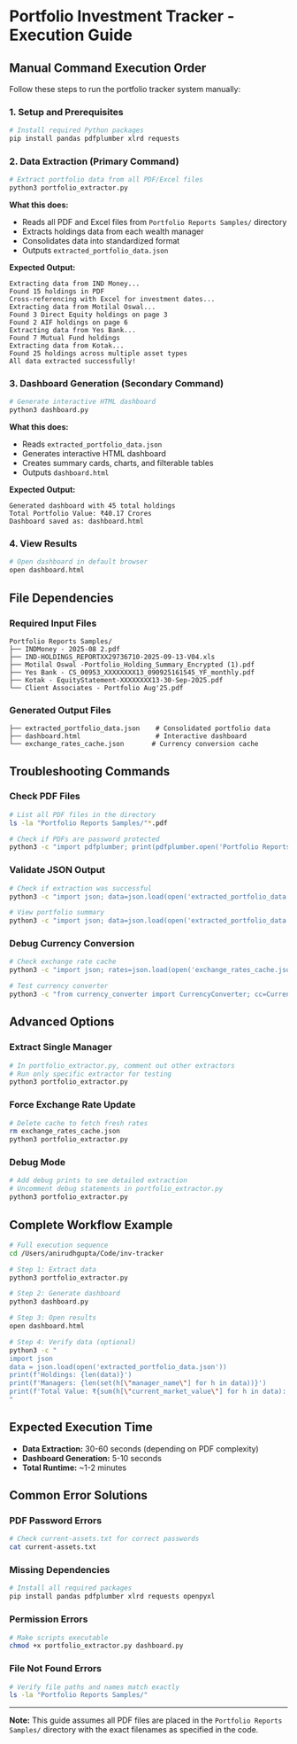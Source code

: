 # Portfolio Investment Tracker - Execution Guide

## Manual Command Execution Order

Follow these steps to run the portfolio tracker system manually:

### 1. Setup and Prerequisites

```bash
# Install required Python packages
pip install pandas pdfplumber xlrd requests
```

### 2. Data Extraction (Primary Command)

```bash
# Extract portfolio data from all PDF/Excel files
python3 portfolio_extractor.py
```

**What this does:**
- Reads all PDF and Excel files from `Portfolio Reports Samples/` directory
- Extracts holdings data from each wealth manager
- Consolidates data into standardized format
- Outputs `extracted_portfolio_data.json`

**Expected Output:**
```
Extracting data from IND Money...
Found 15 holdings in PDF
Cross-referencing with Excel for investment dates...
Extracting data from Motilal Oswal...
Found 3 Direct Equity holdings on page 3
Found 2 AIF holdings on page 6
Extracting data from Yes Bank...
Found 7 Mutual Fund holdings
Extracting data from Kotak...
Found 25 holdings across multiple asset types
All data extracted successfully!
```

### 3. Dashboard Generation (Secondary Command)

```bash
# Generate interactive HTML dashboard
python3 dashboard.py
```

**What this does:**
- Reads `extracted_portfolio_data.json`
- Generates interactive HTML dashboard
- Creates summary cards, charts, and filterable tables
- Outputs `dashboard.html`

**Expected Output:**
```
Generated dashboard with 45 total holdings
Total Portfolio Value: ₹40.17 Crores
Dashboard saved as: dashboard.html
```

### 4. View Results

```bash
# Open dashboard in default browser
open dashboard.html
```

## File Dependencies

### Required Input Files
```
Portfolio Reports Samples/
├── INDMoney - 2025-08 2.pdf
├── IND-HOLDINGS_REPORTXX29736710-2025-09-13-V04.xls
├── Motilal Oswal -Portfolio_Holding_Summary_Encrypted (1).pdf
├── Yes Bank - CS_00953_XXXXXXXX13_090925161545_YF_monthly.pdf
├── Kotak - EquityStatement-XXXXXXXX13-30-Sep-2025.pdf
└── Client Associates - Portfolio Aug'25.pdf
```

### Generated Output Files
```
├── extracted_portfolio_data.json    # Consolidated portfolio data
├── dashboard.html                   # Interactive dashboard
└── exchange_rates_cache.json       # Currency conversion cache
```

## Troubleshooting Commands

### Check PDF Files
```bash
# List all PDF files in the directory
ls -la "Portfolio Reports Samples/"*.pdf

# Check if PDFs are password protected
python3 -c "import pdfplumber; print(pdfplumber.open('Portfolio Reports Samples/Motilal Oswal -Portfolio_Holding_Summary_Encrypted (1).pdf', password='ADFPG0415P').pages)"
```

### Validate JSON Output
```bash
# Check if extraction was successful
python3 -c "import json; data=json.load(open('extracted_portfolio_data.json')); print(f'Total holdings: {len(data)}')"

# View portfolio summary
python3 -c "import json; data=json.load(open('extracted_portfolio_data.json')); total=sum(h['current_market_value'] for h in data); print(f'Total Value: ₹{total:,.0f}')"
```

### Debug Currency Conversion
```bash
# Check exchange rate cache
python3 -c "import json; rates=json.load(open('exchange_rates_cache.json')); print(rates)"

# Test currency converter
python3 -c "from currency_converter import CurrencyConverter; cc=CurrencyConverter(); print(f'Rate: {cc.get_usd_to_inr_rate(\"2025-08-31\")}')"
```

## Advanced Options

### Extract Single Manager
```python
# In portfolio_extractor.py, comment out other extractors
# Run only specific extractor for testing
python3 portfolio_extractor.py
```

### Force Exchange Rate Update
```bash
# Delete cache to fetch fresh rates
rm exchange_rates_cache.json
python3 portfolio_extractor.py
```

### Debug Mode
```bash
# Add debug prints to see detailed extraction
# Uncomment debug statements in portfolio_extractor.py
python3 portfolio_extractor.py
```

## Complete Workflow Example

```bash
# Full execution sequence
cd /Users/anirudhgupta/Code/inv-tracker

# Step 1: Extract data
python3 portfolio_extractor.py

# Step 2: Generate dashboard
python3 dashboard.py

# Step 3: Open results
open dashboard.html

# Step 4: Verify data (optional)
python3 -c "
import json
data = json.load(open('extracted_portfolio_data.json'))
print(f'Holdings: {len(data)}')
print(f'Managers: {len(set(h[\"manager_name\"] for h in data))}')
print(f'Total Value: ₹{sum(h[\"current_market_value\"] for h in data):,.0f}')
"
```

## Expected Execution Time

- **Data Extraction:** 30-60 seconds (depending on PDF complexity)
- **Dashboard Generation:** 5-10 seconds
- **Total Runtime:** ~1-2 minutes

## Common Error Solutions

### PDF Password Errors
```bash
# Check current-assets.txt for correct passwords
cat current-assets.txt
```

### Missing Dependencies
```bash
# Install all required packages
pip install pandas pdfplumber xlrd requests openpyxl
```

### Permission Errors
```bash
# Make scripts executable
chmod +x portfolio_extractor.py dashboard.py
```

### File Not Found Errors
```bash
# Verify file paths and names match exactly
ls -la "Portfolio Reports Samples/"
```

---

**Note:** This guide assumes all PDF files are placed in the `Portfolio Reports Samples/` directory with the exact filenames as specified in the code.